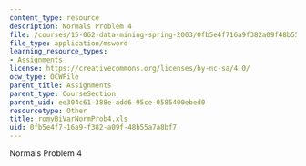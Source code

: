 ```yaml
---
content_type: resource
description: Normals Problem 4
file: /courses/15-062-data-mining-spring-2003/0fb5e4f716a9f382a09f48b55a7a8bf7_romyBiVarNormProb4.xls
file_type: application/msword
learning_resource_types:
- Assignments
license: https://creativecommons.org/licenses/by-nc-sa/4.0/
ocw_type: OCWFile
parent_title: Assignments
parent_type: CourseSection
parent_uid: ee304c61-388e-add6-95ce-0585400ebed0
resourcetype: Other
title: romyBiVarNormProb4.xls
uid: 0fb5e4f7-16a9-f382-a09f-48b55a7a8bf7
---
```

Normals Problem 4